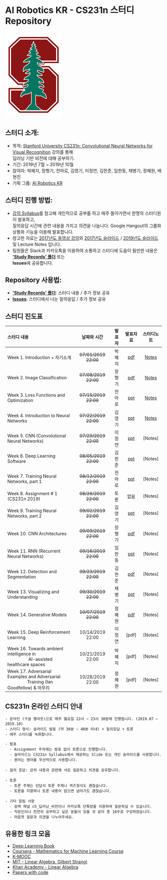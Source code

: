 # AI Robotics KR - CS231n 스터디 Repository

![image_link](https://github.com/ai-robotics-kr/cs231n_study/blob/master/images/stanford_logo.png?raw=true)

## 스터디 소개:
- 목적: [Stanford University CS231n: Convolutional Neural Networks for Visual Recognition](http://cs231n.stanford.edu/) 강의를 통해 <br/>딥러닝 기반 비전에 대해 공부하기.
- 기간: 2019년 7월 ~ 2019년 10월
- 참여자: 박혜지, 장형기, 전마로, 김영기, 이정연, 김한준, 임한동, 채병기, 정혜원, 배현진
- 기획 그룹: [AI Robotics KR](https://www.facebook.com/groups/airoboticskr/)

## 스터디 진행 방법:
- [강의 Syllabus](http://cs231n.stanford.edu/syllabus.html)를 참고해 개인적으로 공부를 하고 매주 돌아가면서 한명의 스터디원이 발표하고, 
<br/>질의응답 시간에 관련 내용을 가지고 의견을 나눕니다. Google Hangout의 그룹화상통화 기능을 이용해 발표합니다.
- 참고한 자료는 [2017년도 동영상 강의](https://www.youtube.com/playlist?list=PL3FW7Lu3i5JvHM8ljYj-zLfQRF3EO8sYv)와 [2017년도 슬라이드](http://cs231n.stanford.edu/slides/2017/) / [2019년도 슬라이드](http://cs231n.stanford.edu/slides/2019/) 및 Lecture Notes 입니다.
- 팀원들은 Slack과 카카오톡을 이용하여 소통하고 스터디에 도움이 될만한 내용은 **['Study Records' 폴더](https://github.com/ai-robotics-kr/cs231n_study/tree/master/study_records)** 또는 <br/>**Issues**에 공유합니다.

## Repository 사용법:
- **['Study Records' 폴더](https://github.com/ai-robotics-kr/cs231n_study/tree/master/study_records)**: 스터디 내용 / 추가 정보 공유
- **[Issues](https://github.com/ai-robotics-kr/CS231n_study/issues)**: 스터디에서 나눈 질의응답 / 추가 정보 공유

## 스터디 진도표
|  스터디 내용  | 날짜와 시간 | 발표자 | 발표자료 | 스터디노트 |
|:------------------------|:---------------------:|:---------------------:|:-----------------:|:--------------------:|
| Week 1. Introduction + 자기소개 | ~~07/01/2019 22:00~~ | 박혜지 | [pdf](https://github.com/ai-robotics-kr/CS231n_study/blob/master/study_records/%EB%B0%9C%ED%91%9C%EC%9E%90%EB%A3%8C/cs231n_2017_lecture1.pdf) | [Notes](https://github.com/ai-robotics-kr/CS231n_study/blob/master/study_records/Lecture1%20정리.md) |
| Week 2. Image Classification | ~~07/08/2019 22:00~~ | 장형기 |[pdf](https://github.com/ai-robotics-kr/CS231n_study/blob/master/study_records/%EB%B0%9C%ED%91%9C%EC%9E%90%EB%A3%8C/cs231n_2017_lecture2.pdf) | [Notes](https://github.com/ai-robotics-kr/CS231n_study/blob/master/study_records/Lecture2%20%EC%A0%95%EB%A6%AC.md) |
| Week 3. Loss Functions and Optimization |  ~~07/15/2019 22:00~~  | 전마로 |[ppt](https://github.com/ai-robotics-kr/CS231n_study/blob/master/study_records/%EB%B0%9C%ED%91%9C%EC%9E%90%EB%A3%8C/cs231n_2017_lecture3.pptx) | [Notes](https://github.com/ai-robotics-kr/CS231n_study/blob/master/study_records/Lecture3%20%EC%A0%95%EB%A6%AC.md) |
| Week 4. Introduction to Neural Networks |  ~~07/22/2019 22:00~~  | 김영기 |[ppt](https://github.com/ai-robotics-kr/CS231n_study/blob/master/study_records/%EB%B0%9C%ED%91%9C%EC%9E%90%EB%A3%8C/cs231n_2017_lecture4.pptx) | [Notes](https://github.com/ai-robotics-kr/CS231n_study/blob/master/study_records/Lecture4%20%EC%A0%95%EB%A6%AC.md) |
| Week 5. CNN (Convolutional Neural Networks) | ~~07/29/2019 22:00~~ | 이정연 |[ppt](https://github.com/ai-robotics-kr/CS231n_study/blob/master/study_records/%EB%B0%9C%ED%91%9C%EC%9E%90%EB%A3%8C/cs231n_2019_lecture05.pptx) | [Notes] |
| Week 6. Deep Learning Software | ~~08/05/2019 22:00~~ | 김한준 |[ppt](https://github.com/ai-robotics-kr/CS231n_study/blob/master/study_records/%EB%B0%9C%ED%91%9C%EC%9E%90%EB%A3%8C/cs231n_2017_lecture5.pptx) | [Notes] |
| Week 7. Training Neural Networks, part 1 | ~~08/12/2019 22:00~~ | 전마로 |[ppt](https://github.com/ai-robotics-kr/CS231n_study/blob/master/study_records/%EB%B0%9C%ED%91%9C%EC%9E%90%EB%A3%8C/cs231n_2017_lecture6.pptx) | [Notes] |
| Week 8. Assignment # 1 (CS231n 2019) | ~~08/26/2019 22:00~~ | 토론 | 없음 | [Notes] |
| Week 9. Training Neural Networks, part 2 | ~~09/02/2019 22:00~~ | 김영기 |[ppt](https://github.com/ai-robotics-kr/CS231n_study/blob/master/study_records/%EB%B0%9C%ED%91%9C%EC%9E%90%EB%A3%8C/cs231n_2017_lecture7.pptx) | [Notes] |
| Week 10. CNN Architectures | ~~09/09/2019 22:00~~ |	장형기 |[pdf](https://github.com/ai-robotics-kr/CS231n_study/blob/master/study_records/%EB%B0%9C%ED%91%9C%EC%9E%90%EB%A3%8C/cs231n_2019_lecture09.pdf) | [Notes] |
| Week 11. RNN (Recurrent Neural Networks) | ~~09/16/2019 22:00~~ | 임한동 |[ppt](https://github.com/ai-robotics-kr/CS231n_study/blob/master/study_records/%EB%B0%9C%ED%91%9C%EC%9E%90%EB%A3%8C/cs231n_2019_lecture10.pptx) | [Notes] |
| Week 12. Detection and Segmentation |	~~09/23/2019 22:00~~ | 김한준 |[pdf](https://github.com/ai-robotics-kr/CS231n_study/blob/master/study_records/%EB%B0%9C%ED%91%9C%EC%9E%90%EB%A3%8C/cs231n_2017_lecture11.pdf) | [Notes] |
| Week 13. Visualizing and Understanding | ~~09/30/2019 22:00~~ | 채병기 |[ppt](https://github.com/ai-robotics-kr/CS231n_study/blob/master/study_records/%EB%B0%9C%ED%91%9C%EC%9E%90%EB%A3%8C/cs231n_2017_lecture12.ppt) | [Notes] |
| Week 14. Generative Models | ~~10/07/2019 22:00~~ | 정혜원 |[pdf](https://github.com/ai-robotics-kr/CS231n_study/blob/master/study_records/%EB%B0%9C%ED%91%9C%EC%9E%90%EB%A3%8C/cs231n_2019_lecture13.pdf) | [Notes] |
| Week 15. Deep Reinforcement Learning | 10/14/2019 22:00 | 이정연 |[pdf] | [Notes] |
| Week 16. Towards ambient intelligence in <br/>&nbsp;&nbsp;&nbsp;&nbsp;&nbsp;&nbsp;&nbsp;&nbsp;&nbsp;&nbsp;&nbsp;&nbsp;&nbsp;&nbsp;&nbsp;&nbsp;&nbsp; AI-assisted healthcare spaces| 10/21/2019 22:00 | 박혜지 |[pdf] | [Notes] |
| Week 17. Adversarial Examples and Adversarial <br/>&nbsp;&nbsp;&nbsp;&nbsp;&nbsp;&nbsp;&nbsp;&nbsp;&nbsp;&nbsp;&nbsp;&nbsp;&nbsp;&nbsp;&nbsp;&nbsp;&nbsp;Training (Ian Goodfellow) & 마무리 | 10/28/2019 22:00 | 정혜원 | [pdf] | [Notes] |


## CS231n 온라인 스터디 안내
```
- 온라인 (구글 행아웃)으로 매주 월요일 22시 ~ 23시 30분에 진행됩니다. (2019.07 ~ 2019.10)
- 스터디 형식: 슬라이드 발표 (약 30분 ~ 40분 이내) + 질의응답 + 토론 
- 매주 스터디를 녹화합니다.
```
```
- 발표
  - Assignment 주차에는 발표 없이 토론으로 진행합니다.
  - 슬라이드는 CS231n Syllabus에서 제공하는 Slide 또는 개인 슬라이드를 사용합니다.
  - 용어는 영어를 우선적으로 사용합니다.

- 질의 응답: 강의 내용과 관련해 서로 질문하고 의견을 공유합니다.

- 토론
  - 토론 주제는 단답식 토론 주제나 퀴즈형식도 괜찮습니다.
  - 토론을 지향하나 토론 내용이 없으면 넘어가도 괜찮습니다.

- 기타 알림 사항
  - 슬랙 채널 ch_딥러닝_비전이나 카카오톡 단톡방을 이용하여 질문하실 수 있습니다.
  - 직장인이나 천천히 공부하고 싶은 분들이 있을 것 같아 총 18주로 구성하였습니다.
  - 마음껏 질문과 의견을 나누어주세요.
```
## 유용한 링크 모음
- [Deep Learning Book](http://www.deeplearningbook.org/)
- [Coursera - Mathematics for Machine Learning Course](https://www.coursera.org/specializations/mathematics-machine-learning)
- [K-MOOC](http://www.kmooc.kr/)
- [MIT - Linear Algebra, Gilbert Strang)](https://www.youtube.com/watch?v=ZK3O402wf1c&list=PLE7DDD91010BC51F8)
- [Khan Academy - Linear Algebra](https://www.khanacademy.org/math/linear-algebra)
- [Papers with code](https://paperswithcode.com/)
